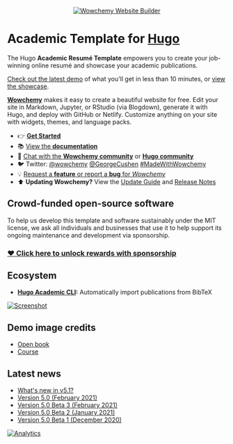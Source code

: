 <p align="center"><a href="https://wowchemy.com" target="_blank" rel="noopener"><img src="https://wowchemy.com/img/logo_200px.png" alt="Wowchemy Website Builder"></a></p>

# Academic Template for [Hugo](https://github.com/gohugoio/hugo)

The Hugo **Academic Resumé Template** empowers you to create your job-winning online resumé and showcase your academic publications.

[Check out the latest demo](https://academic-demo.netlify.app/) of what you'll get in less than 10 minutes, or [view the showcase](https://wowchemy.com/user-stories/).

[**Wowchemy**](https://wowchemy.com) makes it easy to create a beautiful website for free. Edit your site in Markdown, Jupyter, or RStudio (via Blogdown), generate it with Hugo, and deploy with GitHub or Netlify. Customize anything on your site with widgets, themes, and language packs.

- 👉 [**Get Started**](https://wowchemy.com/templates/)
- 📚 [View the **documentation**](https://wowchemy.com/docs/)
- 💬 [Chat with the **Wowchemy community**](https://discord.gg/z8wNYzb) or [**Hugo community**](https://discourse.gohugo.io)
- 🐦 Twitter: [@wowchemy](https://twitter.com/wowchemy) [@GeorgeCushen](https://twitter.com/GeorgeCushen) [#MadeWithWowchemy](https://twitter.com/search?q=(%23MadeWithWowchemy%20OR%20%23MadeWithAcademic)&src=typed_query)
- 💡 [Request a **feature** or report a **bug** for _Wowchemy_](https://github.com/wowchemy/wowchemy-hugo-modules/issues)
- ⬆️ **Updating Wowchemy?** View the [Update Guide](https://wowchemy.com/docs/guide/update/) and [Release Notes](https://wowchemy.com/updates/)

## Crowd-funded open-source software

To help us develop this template and software sustainably under the MIT license, we ask all individuals and businesses that use it to help support its ongoing maintenance and development via sponsorship.

### [❤️ Click here to unlock rewards with sponsorship](https://wowchemy.com/plans/)

## Ecosystem

* **[Hugo Academic CLI](https://github.com/wowchemy/hugo-academic-cli):** Automatically import publications from BibTeX

[![Screenshot](https://raw.githubusercontent.com/wowchemy/wowchemy-hugo-modules/master/academic.png)](https://wowchemy.com)

## Demo image credits

- [Open book](https://unsplash.com/photos/J4kK8b9Fgj8)
- [Course](https://unsplash.com/photos/JKUTrJ4vK00)

## Latest news
<!--START_SECTION:news-->
* [What&#39;s new in v5.1?](https:&#x2F;&#x2F;wowchemy.com&#x2F;blog&#x2F;whats-new-in-v5.1&#x2F;)
* [Version 5.0 (February 2021)](https:&#x2F;&#x2F;wowchemy.com&#x2F;blog&#x2F;version-5.0-february-2021&#x2F;)
* [Version 5.0 Beta 3 (February 2021)](https:&#x2F;&#x2F;wowchemy.com&#x2F;blog&#x2F;version-5.0-beta-3-february-2021&#x2F;)
* [Version 5.0 Beta 2 (January 2021)](https:&#x2F;&#x2F;wowchemy.com&#x2F;blog&#x2F;version-5.0-beta-2-january-2021&#x2F;)
* [Version 5.0 Beta 1 (December 2020)](https:&#x2F;&#x2F;wowchemy.com&#x2F;blog&#x2F;version-5.0-beta-1-december-2020&#x2F;)<!--Updated at 1621986783503-->

<!--END_SECTION:news-->

[![Analytics](https://ga-beacon.appspot.com/UA-78646709-2/starter-academic/readme?pixel)](https://github.com/igrigorik/ga-beacon)
